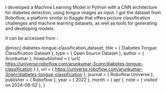 I developed a Machine Learning Model in Python with a CNN architecture for diabetes detection, using tongue images as input. 
I got the dataset from Roboflow, a platform similar to Kaggle that offers picture classification challenges and machine learning datasets, as well as tools for generating and developing models. 


It can be accessed from :


@misc{
                            diabetes-tongue-classification_dataset,
                            title = { Diabetes Tongue Classification Dataset },
                            type = { Open Source Dataset },
                            author = { Arunkumar },
                            howpublished = { \url{ https://universe.roboflow.com/arunkumar-3cqnr/diabetes-tongue-classification } },
                            url = { https://universe.roboflow.com/arunkumar-3cqnr/diabetes-tongue-classification },
                            journal = { Roboflow Universe },
                            publisher = { Roboflow },
                            year = { 2022 },
                            month = { apr },
                            note = { visited on 2024-08-02 },
                            }
